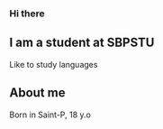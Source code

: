 ### Hi there
## I am a student at SBPSTU
Like to study languages
## About me
Born in Saint-P, 18 y.o
